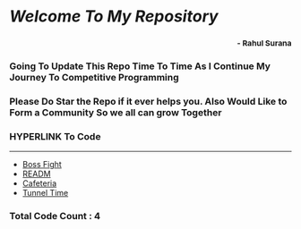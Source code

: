 # *Welcome To My Repository*
### <div style='text-align:right'><sub> - Rahul Surana</sub></div>
### Going To Update This Repo Time To Time As I Continue My Journey To Competitive Programming
### Please Do Star the Repo if it ever helps you. Also Would Like to Form a Community So we all can grow Together
### HYPERLINK To Code
***
-  [ Boss Fight ](./Boss%20Fight.cpp)
-  [ READM ](./README.md)
-  [ Cafeteria ](./Cafeteria.cpp)
-  [ Tunnel Time ](./Tunnel%20Time.cpp)

### Total Code Count : 4